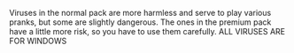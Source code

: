 Viruses in the normal pack are more harmless and serve to play various pranks, but some are slightly dangerous. 
The ones in the premium pack have a little more risk, so you have to use them carefully.
ALL VIRUSES ARE FOR WINDOWS
